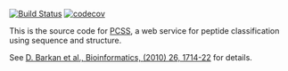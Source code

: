 [![Build Status](https://travis-ci.com/salilab/pcss-web.svg?branch=master)](https://travis-ci.com/salilab/pcss-web)
[![codecov](https://codecov.io/gh/salilab/pcss-web/branch/master/graph/badge.svg)](https://codecov.io/gh/salilab/pcss-web)

This is the source code for [PCSS](https://salilab.org/pcss/), a web
service for peptide classification using sequence and structure.

See [D. Barkan et al., Bioinformatics, (2010) 26, 1714-22](https://www.ncbi.nlm.nih.gov/pubmed/20505003) for details.
